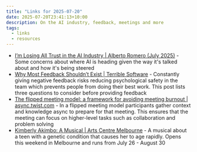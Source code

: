 ```yaml
---
title: "Links for 2025-07-20"
date: 2025-07-20T23:41:13+10:00
description: On the AI industry, feedback, meetings and more
tags:
  - links
  - resources
---
```


- [I’m Losing All Trust in the AI Industry | Alberto Romero (July 2025)](https://www.thealgorithmicbridge.com/p/im-losing-all-trust-in-the-ai-industry) - Some concerns about where AI is heading given the way it's talked about and how it's being steered
- [Why Most Feedback Shouldn’t Exist | Terrible Software](https://terriblesoftware.org/2025/07/18/why-most-feedback-shouldnt-exist/) - Constantly giving negative feedback risks reducing psychological safety in the team which prevents people from doing their best work. This post lists three questions to consider before providing feedback
- [The flipped meeting model: a framework for avoiding meeting burnout | async.twist.com](https://async.twist.com/flipped-meeting-model/) - In a flipped meeting model participants gather context and knowledge async to prepare for that meeting. This ensures that the meeting can focus on higher-level tasks such as collaboration and problem solving
- [Kimberly Akimbo: A Musical | Arts Centre Melbourne](https://www.artscentremelbourne.com.au/whats-on/2025/seasons/mtc/kimberly-akimbo) - A musical about a teen with a genetic condition that causes her to age rapidly. Opens this weekend in Melbourne and runs from July 26 - August 30
